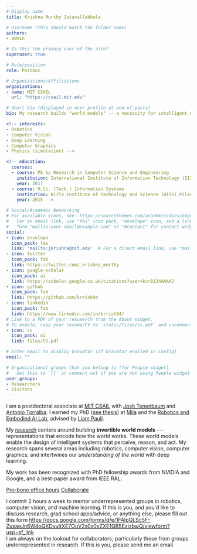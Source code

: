 ```yaml
---
# Display name
title: Krishna Murthy Jatavallabhula

# Username (this should match the folder name)
authors:
- admin

# Is this the primary user of the site?
superuser: true

# Role/position
role: Postdoc

# Organizations/Affiliations
organizations:
- name: MIT CSAIL
  url: "https://csail.mit.edu"

# Short bio (displayed in user profile at end of posts)
bio: My research builds "world models" -- a necessity for intelligent embodied agents acting in the real world. My work spans robotics, computer vision, graphics, and deep learning.

<!-- interests:
- Robotics
- Computer Vision
- Deep Learning
- Computer Graphics
- Physics (simulation) -->

<!-- education:
  courses:
  - course: MS by Research in Computer Science and Engineering
    institution: International Institute of Information Technology (IIIT), Hyderabad, India.
    year: 2017
  - course: M.Sc. (Tech.) Information Systems
    institution: Birla Institute of Technology and Science (BITS) Pilani, India.
    year: 2015 -->

# Social/Academic Networking
# For available icons, see: https://sourcethemes.com/academic/docs/page-builder/#icons
#   For an email link, use "fas" icon pack, "envelope" icon, and a link in the
#   form "mailto:your-email@example.com" or "#contact" for contact widget.
social:
- icon: envelope
  icon_pack: fas
  link: 'mailto:jkrishna@mit.edu'  # For a direct email link, use "mailto:krrish94@gmail.com". Else use "#contact".
- icon: twitter
  icon_pack: fab
  link: https://twitter.com/_krishna_murthy
- icon: google-scholar
  icon_pack: ai
  link: https://scholar.google.co.uk/citations?user=kcr8134AAAAJ
- icon: github
  icon_pack: fab
  link: https://github.com/krrish94
- icon: linkedin
  icon_pack: fab
  link: https://www.linkedin.com/in/krrish94/
# Link to a PDF of your resume/CV from the About widget.
# To enable, copy your resume/CV to `static/files/cv.pdf` and uncomment the lines below.
- icon: cv
  icon_pack: ai
  link: files/CV.pdf

# Enter email to display Gravatar (if Gravatar enabled in Config)
email: ""

# Organizational groups that you belong to (for People widget)
#   Set this to `[]` or comment out if you are not using People widget.
user_groups:
- Researchers
- Visitors
---
```


I am a postdoctoral associate at [MIT CSAIL](https://www.csail.mit.edu/) with [Josh Tenenbaum](http://web.mit.edu/cocosci/josh.html) and [Antonio Torralba](https://web.mit.edu/torralba/www/). I earned my PhD ([see thesis](files/Jatavallabhula_Krishna_Murthy_2022_these.pdf)) at [Mila](https://mila.quebec/en/) and the [Robotics and Embodied AI Lab](http://montrealrobotics.ca/), advised by [Liam Paull](http://liampaull.ca/).

My [research](#publications) centers around building **invertible world models** --- representations that encode how the world works. These world models enable the design of intelligent systems that perceive, reason, and act. My research spans several areas including robotics, computer vision, computer graphics; and intertwines our _understanding of the world_ with deep learning.

My work has been recognized with PhD fellowship awards from NVIDIA and Google, and a best-paper award from IEEE RAL.


<!-- I'm fortunate to have closely worked with [Florian Shkurti](https://www.cs.toronto.edu/~florian/), [Derek Nowrouzezahrai](http://www.cim.mcgill.ca/~derek/), [Sanja Fidler](http://www.cs.toronto.edu/~fidler/), and other excellent researchers. -->

<!-- My PhD is supported by an [**NVIDIA graduate fellowship**](https://blogs.nvidia.com/blog/2020/12/04/graduate-fellowships-gpu-computing-research/). An early-preview of [my PhD dissertation is available here](https://drive.google.com/file/d/1-5YlECag4PrdQCgGirPThZOCOY7FiyDm/view?usp=sharing). -->


<!-- > ##### Pro-bono office hours
> I commit 2 hours a week to mentor underrepresented groups in robotics, computer vision, and machine learning. If this is you, and you'd like to discuss research, grad school apps/advice, or anything else, please [fill out this form](https://docs.google.com/forms/d/e/1FAIpQLSc5F-ZuxaeJn6W4oQKDvuItXE7OuV2s0s0vZXE1QB5EzizbwQ/viewform?usp=sf_link). -->


<p>
  <a class="btn btn-primary" data-toggle="collapse" href="#probonoButton" role="button" aria-expanded="false" aria-controls="collapsibleButton">Pro-bono office hours</a>
  <a class="btn btn-primary" data-toggle="collapse" href="#collabButton" role="button" aria-expanded="false" aria-controls="collapsibleButton">Collaborate</a>
</p>
<div class="row">
  <div class="col">
    <div class="collapse multi-collapse" id="probonoButton">
      <div class="card card-body">
        I commit 2 hours a week to mentor underrepresented groups in robotics, computer vision, and machine learning. If this is you, and you'd like to discuss research, grad school apps/advice, or anything else, please fill out this form <a target="blank" href="https://docs.google.com/forms/d/e/1FAIpQLSc5F-ZuxaeJn6W4oQKDvuItXE7OuV2s0s0vZXE1QB5EzizbwQ/viewform?usp=sf_link">https://docs.google.com/forms/d/e/1FAIpQLSc5F-ZuxaeJn6W4oQKDvuItXE7OuV2s0s0vZXE1QB5EzizbwQ/viewform?usp=sf_link</a>
      </div>
    </div>
    <div class="collapse multi-collapse" id="collabButton">
      <div class="card card-body">
        I am always on the lookout for collaborators; particularly those from groups underrepresented in research. If this is you, please send me an email.
      </div>
    </div>
  </div>
</div>

<!--
<div class="accordion" id="accordionExample">
  <div class="card">
    <div class="card-header" id="probono">
      <h2 class="mb-0">
        <button class="btn btn-link collapsed" type="button" data-toggle="collapse" data-target="#collapseOne" aria-expanded="true" aria-controls="collapseOne">
          Pro-bono office hours
        </button>
      </h2>
    </div>
    <div id="collapseOne" class="collapse" aria-labelledby="probono" data-parent="#accordionExample">
      <div class="card-body">
        I commit 2 hours a week to mentor underrepresented groups in robotics, computer vision, and machine learning. If this is you, and you'd like to discuss research, grad school apps/advice, or anything else, please <a target="blank" href="https://docs.google.com/forms/d/e/1FAIpQLSc5F-ZuxaeJn6W4oQKDvuItXE7OuV2s0s0vZXE1QB5EzizbwQ/viewform?usp=sf_link">fill out this form</a>.
        Over the year 2021, I've been able to accommodate 67 such "office hours" meetings.
      </div>
    </div>
  </div>
</div>
-->
